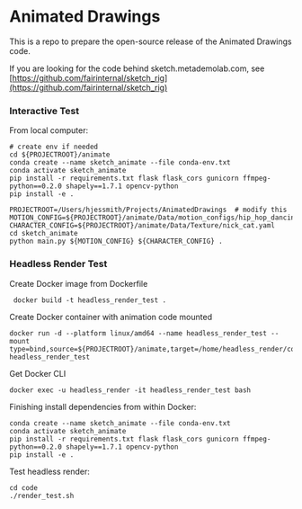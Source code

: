 # Animated Drawings
This is a repo to prepare the open-source release of the Animated Drawings code.

If you are looking for the code behind sketch.metademolab.com, see [https://github.com/fairinternal/sketch_rig](https://github.com/fairinternal/sketch_rig)


### Interactive Test

From local computer:

    # create env if needed
    cd ${PROJECTROOT}/animate
    conda create --name sketch_animate --file conda-env.txt
    conda activate sketch_animate
    pip install -r requirements.txt flask flask_cors gunicorn ffmpeg-python==0.2.0 shapely==1.7.1 opencv-python
    pip install -e .

    PROJECTROOT=/Users/hjessmith/Projects/AnimatedDrawings  # modify this
    MOTION_CONFIG=${PROJECTROOT}/animate/Data/motion_configs/hip_hop_dancing_interactive.yaml
    CHARACTER_CONFIG=${PROJECTROOT}/animate/Data/Texture/nick_cat.yaml
    cd sketch_animate
    python main.py ${MOTION_CONFIG} ${CHARACTER_CONFIG} .

### Headless Render Test
Create Docker image from Dockerfile

     docker build -t headless_render_test .

Create Docker container with animation code mounted

    docker run -d --platform linux/amd64 --name headless_render_test --mount type=bind,source=${PROJECTROOT}/animate,target=/home/headless_render/code headless_render_test

Get Docker CLI

    docker exec -u headless_render -it headless_render_test bash

Finishing install dependencies from within Docker:

    conda create --name sketch_animate --file conda-env.txt
    conda activate sketch_animate
    pip install -r requirements.txt flask flask_cors gunicorn ffmpeg-python==0.2.0 shapely==1.7.1 opencv-python
    pip install -e .

Test headless render:

    cd code
    ./render_test.sh
